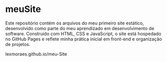 # meuSite
Este repositório contém os arquivos do meu primeiro site estático, desenvolvido como parte do meu aprendizado em desenvolvimento de software. Construído com HTML, CSS e JavaScript, o site está hospedado no GitHub Pages e reflete minha prática inicial em front-end e organização de projetos.

lexmoraes.github.io/meu-Site
